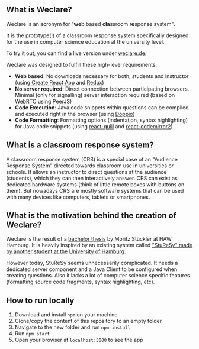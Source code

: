 ## What is Weclare?

Weclare is an acronym for "**we**b based **cla**ssroom **re**sponse system".  

It is the prototype(!) of a classroom response system specifically designed for the use in computer science education at the university level.

To try it out, you can find a live version under [weclare.de](https://weclare.de/).

Weclare was designed to fulfill these high-level requirements:

- **Web based**: No downloads necessary for both, students and instructor (using [Create React App](https://github.com/facebook/create-react-app) and [Redux](https://github.com/reduxjs/redux))
- **No server required**: Direct connection between participating browsers. Minimal (only for signalling) server interaction required (based on WebRTC using [PeerJS](https://github.com/peers/peerjs))
- **Code Execution**: Java code snippets within questions can be compiled and executed right in the browser (using [Doppio](https://github.com/plasma-umass/doppio/))
- **Code Formatting**: Formatting options (indentation, syntax highlighting) for Java code snippets (using [react-quill](https://github.com/zenoamaro/react-quill) and [react-codemirror2](https://github.com/scniro/react-codemirror2))

## What is a classroom response system?

A classroom response system (CRS) is a special case of an "Audience Response System" directed towards classroom use in universities or schools. It allows an instructor to direct questions at the audience (students), which they can then interactively answer. CRS can exist as dedicated hardware systems (think of little remote boxes with buttons on them). But nowadays CRS are mostly software systems that can be used with many devices like computers, tablets or smartphones.

## What is the motivation behind the creation of Weclare?

Weclare is the result of a [bachelor thesis](https://github.com/pReya/ba-thesis-weclare) by Moritz Stückler at HAW Hamburg. It is heavily inspired by an existing system called ["StuReSy" made by another student at the University of Hamburg](https://github.com/sturesy).

However today, StuReSy seems unnecessarily complicated. It needs a dedicated server component and a Java Client to be configured when creating questions. Also it lacks a lot of computer science specific features (formatting source code fragments, syntax highlighting, etc).

## How to run locally
1. Download and install `npm` on your machine
2. Clone/copy the content of this repository to an empty folder
3. Navigate to the new folder and run `npm install`
4. Run `npm start`
5. Open your browser at `localhost:3000` to see the app
